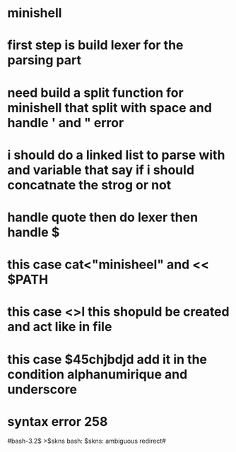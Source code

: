 # minishell

# first step is build lexer for the parsing part
# need build a split function for minishell that split with space and handle ' and " error
# i should do a linked list to parse with and variable that say if i should concatnate the strog or not
# handle quote then do lexer then handle $
# this case cat<"minisheel" and << $PATH
# this case <>l this shopuld be created and act like in file
# this case $45chjbdjd add it in the condition alphanumirique and underscore
# syntax error 258
#bash-3.2$ >$skns
bash: $skns: ambiguous redirect#